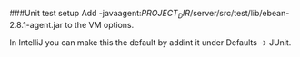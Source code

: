 
###Unit test setup
Add -javaagent:$PROJECT_DIR$/server/src/test/lib/ebean-2.8.1-agent.jar to the VM options.

In IntelliJ you can make this the default by addint it under Defaults -> JUnit.